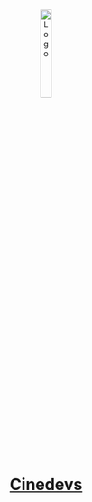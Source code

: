 <div align="center"><img src="https://cinedevs.github.io/src/images/logo.svg" alt="Logo" width="20%" ></div>

<h1 align= "center"> <a href="https://cinedevs.github.io/">Cinedevs</a></h1>


